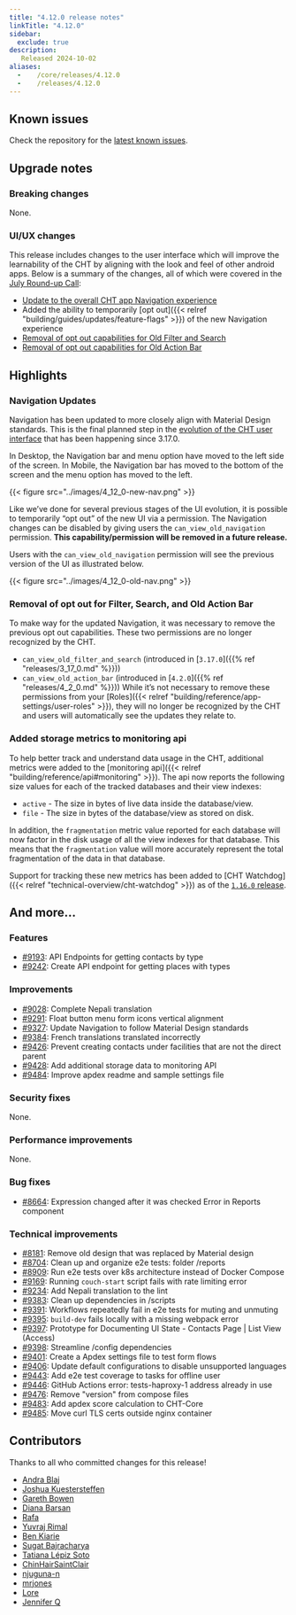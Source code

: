 ```yaml
---
title: "4.12.0 release notes"
linkTitle: "4.12.0"
sidebar:
  exclude: true
description:
   Released 2024-10-02
aliases:
  -    /core/releases/4.12.0
  -    /releases/4.12.0
---
```


## Known issues

Check the repository for the [latest known issues](https://github.com/medic/cht-core/issues?q=is%3Aissue+label%3A%22Affects%3A+4.12.0%22).

## Upgrade notes

### Breaking changes

None.

### UI/UX changes

This release includes changes to the user interface which will improve the learnability of the CHT by aligning with the look and feel of other android apps. Below is a summary of the changes, all of which were covered in the [July Round-up Call](https://youtube.com/watch?v=NSFRQt378Ls&t=460s):
- [Update to the overall CHT app Navigation experience](https://forum.communityhealthtoolkit.org/t/the-ui-evolution-of-the-cht/3515#navigation-6)
- Added the ability to temporarily [opt out]({{< relref "building/guides/updates/feature-flags" >}}) of the new Navigation experience
- [Removal of opt out capabilities for Old Filter and Search](https://forum.communityhealthtoolkit.org/t/feature-removal-opting-out-of-two-ui-changes/3738)
- [Removal of opt out capabilities for Old Action Bar](https://forum.communityhealthtoolkit.org/t/feature-removal-opting-out-of-two-ui-changes/3738)


## Highlights

### Navigation Updates
Navigation has been updated to more closely align with Material Design standards. This is the final planned step in the [evolution of the CHT user interface](https://forum.communityhealthtoolkit.org/t/the-ui-evolution-of-the-cht/3515/1) that has been happening since 3.17.0.

In Desktop, the Navigation bar and menu option have moved to the left side of the screen. In Mobile, the Navigation bar has moved to the bottom of the screen and the menu option has moved to the left.

{{< figure src="../images/4_12_0-new-nav.png" >}}

Like we’ve done for several previous stages of the UI evolution, it is possible to temporarily “opt out” of the new UI via a permission. The Navigation changes can be disabled by giving users the `can_view_old_navigation` permission. **This capability/permission will be removed in a future release.**

Users with the `can_view_old_navigation` permission will see the previous version of the UI as illustrated below.

{{< figure src="../images/4_12_0-old-nav.png" >}}

### Removal of opt out for Filter, Search, and Old Action Bar

To make way for the updated Navigation, it was necessary to remove the previous opt out capabilities. These two permissions are no longer recognized by the CHT.
- `can_view_old_filter_and_search` (introduced in [`3.17.0`]({{% ref "releases/3_17_0.md" %}}))
- `can_view_old_action_bar` (introduced in [`4.2.0`]({{% ref "releases/4_2_0.md" %}}))
While it’s not necessary to remove these permissions from your [Roles]({{< relref "building/reference/app-settings/user-roles" >}}), they will no longer be recognized by the CHT and users will automatically see the updates they relate to.

### Added storage metrics to monitoring api

To help better track and understand data usage in the CHT, additional metrics were added to the [monitoring api]({{< relref "building/reference/api#monitoring" >}}). The api now reports the following size values for each of the tracked databases and their view indexes:

- `active` - The size in bytes of live data inside the database/view.
- `file` - The size in bytes of the database/view as stored on disk.

In addition, the `fragmentation` metric value reported for each database will now factor in the disk usage of all the view indexes for that database. This means that the `fragmentation` value will more accurately represent the total fragmentation of the data in that database.

Support for tracking these new metrics has been added to [CHT Watchdog]({{< relref "technical-overview/cht-watchdog" >}}) as of the [`1.16.0` release](https://github.com/medic/cht-watchdog/releases/tag/1.16.0).


## And more...

### Features

- [#9193](https://github.com/medic/cht-core/issues/9193): API Endpoints for getting contacts by type
- [#9242](https://github.com/medic/cht-core/issues/9242): Create API endpoint for getting places with types

### Improvements

- [#9028](https://github.com/medic/cht-core/issues/9028): Complete Nepali translation
- [#9291](https://github.com/medic/cht-core/issues/9291): Float button menu form icons vertical alignment
- [#9327](https://github.com/medic/cht-core/issues/9327): Update Navigation to follow Material Design standards
- [#9384](https://github.com/medic/cht-core/issues/9384): French translations translated incorrectly
- [#9426](https://github.com/medic/cht-core/issues/9426): Prevent creating contacts under facilities that are not the direct parent
- [#9428](https://github.com/medic/cht-core/issues/9428): Add additional storage data to monitoring API
- [#9484](https://github.com/medic/cht-core/issues/9484): Improve apdex readme and sample settings file

### Security fixes

None.

### Performance improvements

None.

### Bug fixes

- [#8664](https://github.com/medic/cht-core/issues/8664): Expression changed after it was checked Error in Reports component

### Technical improvements

- [#8181](https://github.com/medic/cht-core/issues/8181): Remove old design that was replaced by Material design
- [#8704](https://github.com/medic/cht-core/issues/8704): Clean up and organize e2e tests: folder /reports
- [#8909](https://github.com/medic/cht-core/issues/8909): Run e2e tests  over k8s architecture instead of Docker Compose
- [#9169](https://github.com/medic/cht-core/issues/9169): Running `couch-start` script fails with rate limiting error
- [#9234](https://github.com/medic/cht-core/issues/9234): Add Nepali translation to the lint
- [#9383](https://github.com/medic/cht-core/issues/9383): Clean up dependencies in /scripts
- [#9391](https://github.com/medic/cht-core/issues/9391): Workflows repeatedly fail in e2e tests for muting and unmuting
- [#9395](https://github.com/medic/cht-core/issues/9395): `build-dev` fails locally with a missing webpack error
- [#9397](https://github.com/medic/cht-core/issues/9397): Prototype for Documenting UI State - Contacts Page | List View (Access)
- [#9398](https://github.com/medic/cht-core/issues/9398): Streamline /config dependencies
- [#9401](https://github.com/medic/cht-core/issues/9401): Create a Apdex settings file to test form flows
- [#9406](https://github.com/medic/cht-core/issues/9406): Update default configurations to disable unsupported languages
- [#9443](https://github.com/medic/cht-core/issues/9443): Add e2e test coverage to tasks for offline user
- [#9446](https://github.com/medic/cht-core/issues/9446): GitHub Actions error: tests-haproxy-1 address already in use
- [#9476](https://github.com/medic/cht-core/issues/9476): Remove "version" from compose files
- [#9483](https://github.com/medic/cht-core/issues/9483): Add apdex score calculation to CHT-Core
- [#9485](https://github.com/medic/cht-core/issues/9485): Move curl TLS certs outside nginx container



## Contributors

Thanks to all who committed changes for this release!

- [Andra Blaj](https://github.com/andrablaj)
- [Joshua Kuestersteffen](https://github.com/jkuester)
- [Gareth Bowen](https://github.com/garethbowen)
- [Diana Barsan](https://github.com/dianabarsan)
- [Rafa](https://github.com/ralfudx)
- [Yuvraj Rimal](https://github.com/1yuv)
- [Ben Kiarie](https://github.com/Benmuiruri)
- [Sugat Bajracharya](https://github.com/sugat009)
- [Tatiana Lépiz Soto](https://github.com/tatilepizs)
- [ChinHairSaintClair](https://github.com/ChinHairSaintClair)
- [njuguna-n](https://github.com/njuguna-n)
- [mrjones](https://github.com/mrjones-plip)
- [Lore](https://github.com/lorerod)
- [Jennifer Q](https://github.com/latin-panda)
